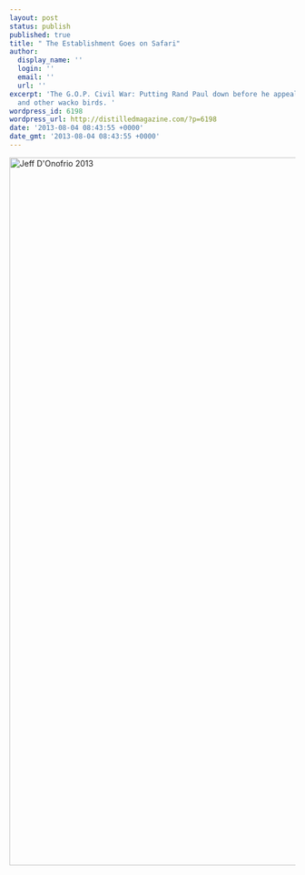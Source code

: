 ```yaml
---
layout: post
status: publish
published: true
title: " The Establishment Goes on Safari"
author:
  display_name: ''
  login: ''
  email: ''
  url: ''
excerpt: 'The G.O.P. Civil War: Putting Rand Paul down before he appeals to the Millennials
  and other wacko birds. '
wordpress_id: 6198
wordpress_url: http://distilledmagazine.com/?p=6198
date: '2013-08-04 08:43:55 +0000'
date_gmt: '2013-08-04 08:43:55 +0000'
---
```

<p><a href="http://distilledmagazine.com/wp-content/uploads/2013/08/wackobirds.jpg"><img class="aligncenter size-full wp-image-6199" alt="Jeff D'Onofrio 2013" src="http://distilledmagazine.com/wp-content/uploads/2013/08/wackobirds.jpg" width="1632" height="1244" /></a></p>
